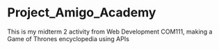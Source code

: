 # Project_Amigo_Academy
This is my midterm 2 activity from Web Development COM111, making a Game of Thrones encyclopedia using APIs
